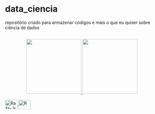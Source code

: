 # data_ciencia
repositório criado para armazenar códigos e mais o que eu quiser sobre ciência de dados

##

<div align="center">
  <a href="https://github.com/duartevictor">
  <img height="180em" src="https://github-readme-stats.vercel.app/api?username=duartevictor&show_icons=true&theme=dracula&include_all_commits=true&count_private=true"/>
  <img height="180em" src="https://github-readme-stats.vercel.app/api/top-langs/?username=duartevictor&layout=compact&langs_count=7&theme=dracula"/>
</div>
  
  <div style="display: inline_block"><br>
  <img align="center" alt="Rafa-Js" height="30" width="40" src="https://cdn.jsdelivr.net/gh/devicons/devicon/icons/python/python-original.svg">
  <img align="center" alt="R" height="30" width="40" src="https://cdn.jsdelivr.net/gh/devicons/devicon/icons/r/r-original.svg">
    
</div>
